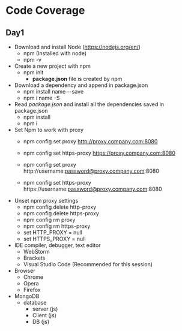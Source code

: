 # Code Coverage #

## Day1 

* Download and install Node (https://nodejs.org/en/)
	* npm (Installed with node)
	* npm -v
* Create a new project with npm
	* npm init
		* <b>package.json</b> file is created by npm
* Download a dependency and append in package.json
	* npm install name --save
	* npm i name -S
* Read <i>package.json</i> and install all the dependencies saved in package.json
	* npm install
	* npm i
* Set Npm to work with proxy
	* npm config set proxy http://proxy.company.com:8080
	* npm config set https-proxy https://proxy.company.com:8080
	
	* npm config set proxy http://username:password@proxy.company.com:8080
	* npm config set https-proxy https://username:password@proxy.company.com:8080
* Unset npm proxy settings
	* npm config delete http-proxy
	* npm config delete https-proxy
	* npm config rm proxy
	* npm config rm https-proxy
	* set HTTP_PROXY = null
	* set HTTPS_PROXY = null
* IDE
	compiler, debugger, text editor	
	- WebStorm
	- Brackets
	- Visual Studio Code (Recommended for this session)
* Browser
	* Chrome
	* Opera
	* Firefox
* MongoDB
	* database	
		* server (js)
		* Client (js)
		* DB (js)


